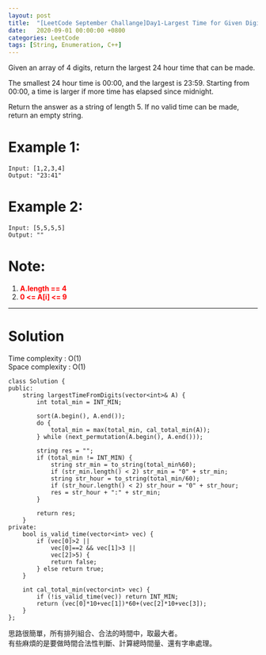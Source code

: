 ```yaml
---
layout: post
title:  "[LeetCode September Challange]Day1-Largest Time for Given Digits"
date:   2020-09-01 00:00:00 +0800
categories: LeetCode
tags: [String, Enumeration, C++]
---
```

Given an array of 4 digits, return the largest 24 hour time that can be made.  

The smallest 24 hour time is 00:00, and the largest is 23:59.  Starting from 00:00, a time is larger if more time has elapsed since midnight.  

Return the answer as a string of length 5.  If no valid time can be made, return an empty string.  

# Example 1:  
	Input: [1,2,3,4]
	Output: "23:41"

# Example 2:  
	Input: [5,5,5,5]
	Output: ""

# Note: 
1. **<font color="red">A.length == 4</font>**
2. **<font color="red">0 <= A[i] <= 9</font>**

______________________  

# Solution

Time complexity : O(1)  
Space complexity : O(1)

	class Solution {
	public:
	    string largestTimeFromDigits(vector<int>& A) {
	        int total_min = INT_MIN;
	        
	        sort(A.begin(), A.end());
	        do {
	            total_min = max(total_min, cal_total_min(A));
	        } while (next_permutation(A.begin(), A.end()));
	        
	        string res = "";
	        if (total_min != INT_MIN) {
	            string str_min = to_string(total_min%60);
	            if (str_min.length() < 2) str_min = "0" + str_min;
	            string str_hour = to_string(total_min/60);
	            if (str_hour.length() < 2) str_hour = "0" + str_hour;
	            res = str_hour + ":" + str_min;
	        }
	        
	        return res;
	    }
	private:
	    bool is_valid_time(vector<int> vec) {
	        if (vec[0]>2 ||
	            vec[0]==2 && vec[1]>3 ||
	            vec[2]>5) {
	            return false;
	        } else return true;
	    }
	    
	    int cal_total_min(vector<int> vec) {
	        if (!is_valid_time(vec)) return INT_MIN;
	        return (vec[0]*10+vec[1])*60+(vec[2]*10+vec[3]);
	    }
	};

思路很簡單，所有排列組合、合法的時間中，取最大者。  
有些麻煩的是要做時間合法性判斷、計算總時間量、還有字串處理。  
